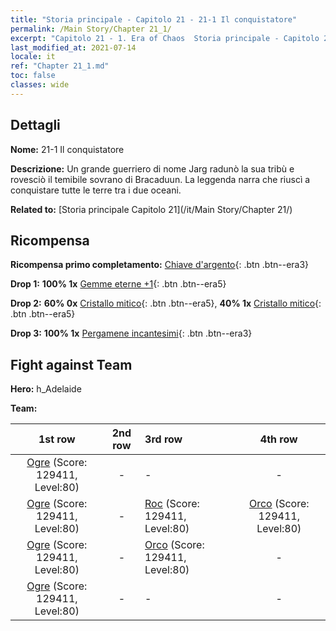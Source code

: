 ```yaml
---
title: "Storia principale - Capitolo 21 - 21-1 Il conquistatore"
permalink: /Main Story/Chapter 21_1/
excerpt: "Capitolo 21 - 1. Era of Chaos  Storia principale - Capitolo 21_1. 21-1 Il conquistatore"
last_modified_at: 2021-07-14
locale: it
ref: "Chapter 21_1.md"
toc: false
classes: wide
---
```


## Dettagli

 **Nome:** 21-1 Il conquistatore

 **Descrizione:** Un grande guerriero di nome Jarg radunò la sua tribù e rovesciò il temibile sovrano di Bracaduun. La leggenda narra che riuscì a conquistare tutte le terre tra i due oceani.

 **Related to:** [Storia principale Capitolo 21](/it/Main Story/Chapter 21/)

## Ricompensa

 **Ricompensa primo completamento:** [Chiave d'argento](/ItemsIT/con_693/){: .btn .btn--era3}

 **Drop 1:** **100% 1x** [Gemme eterne +1](/ItemsIT/mat_72/){: .btn .btn--era5}

 **Drop 2:** **60% 0x** [Cristallo mitico](/ItemsIT/mat_66/){: .btn .btn--era5}, **40% 1x** [Cristallo mitico](/ItemsIT/mat_66/){: .btn .btn--era5}

 **Drop 3:** **100% 1x** [Pergamene incantesimi](/ItemsIT/con_694/){: .btn .btn--era3}


## Fight against Team
 **Hero:** h_Adelaide

 **Team:**


  | 1st row | 2nd row | 3rd row | 4th row |
  |:----:|:----:|:----|:----:|
  | [Ogre](/it/units/Ogre/) (Score: 129411, Level:80)  | - | - | - |
  | [Ogre](/it/units/Ogre/) (Score: 129411, Level:80)  | - | [Roc](/it/units/Roc/) (Score: 129411, Level:80)  | [Orco](/it/units/Orc/) (Score: 129411, Level:80)  |
  | [Ogre](/it/units/Ogre/) (Score: 129411, Level:80)  | - | [Orco](/it/units/Orc/) (Score: 129411, Level:80)  | - |
  | [Ogre](/it/units/Ogre/) (Score: 129411, Level:80)  | - | - | - |


